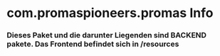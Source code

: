 # com.promaspioneers.promas Info

### Dieses Paket und die darunter Liegenden sind BACKEND pakete. Das Frontend befindet sich in /resources
